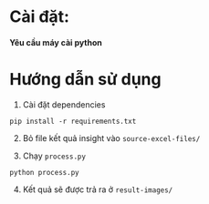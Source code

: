 # Cài đặt:

#### Yêu cầu máy cài python

# Hướng dẫn sử dụng

1. Cài đặt dependencies
```
pip install -r requirements.txt
```

2. Bỏ file kết quả insight vào `source-excel-files/`

3. Chạy `process.py`
```
python process.py
```

4. Kết quả sẽ được trả ra ở `result-images/`
